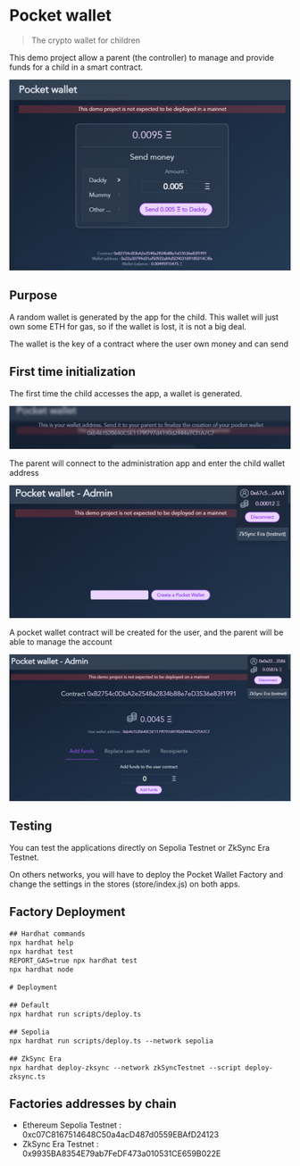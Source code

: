 # Pocket wallet

> The crypto wallet for children

This demo project allow a parent (the controller) to manage and provide funds for a child in a smart contract.

![User application](./doc/assets/user_app.png)

## Purpose

A random wallet is generated by the app for the child. 
This wallet will just own some ETH for gas, so if the wallet is lost, it is not a big deal.

The wallet is the key of a contract where the user own money and can send 

## First time initialization

The first time the child accesses the app, a wallet is generated.

![User application : First time](./doc/assets/user_app_firsttime.png)

The parent will connect to the administration app and enter the child wallet address

![Admin application : First time](./doc/assets/admin_app_firsttime.png)

A pocket wallet contract will be created for the user, and the parent will be able to manage the account

![Alt text](./doc/assets/admin_app.png)

## Testing

You can test the applications directly on Sepolia Testnet or ZkSync Era Testnet.

On others networks, you will have to deploy the Pocket Wallet Factory and change the settings in the stores (store/index.js) on both apps. 

## Factory Deployment

```shell
## Hardhat commands 
npx hardhat help
npx hardhat test
REPORT_GAS=true npx hardhat test
npx hardhat node

# Deployment

## Default
npx hardhat run scripts/deploy.ts

## Sepolia
npx hardhat run scripts/deploy.ts --network sepolia

## ZkSync Era
npx hardhat deploy-zksync --network zkSyncTestnet --script deploy-zksync.ts
```

## Factories addresses by chain

- Ethereum Sepolia Testnet : 0xc07C8167514648C50a4acD487d0559EBAfD24123
- ZkSync Era Testnet : 0x9935BA8354E79ab7FeDF473a010531CE659B022E

